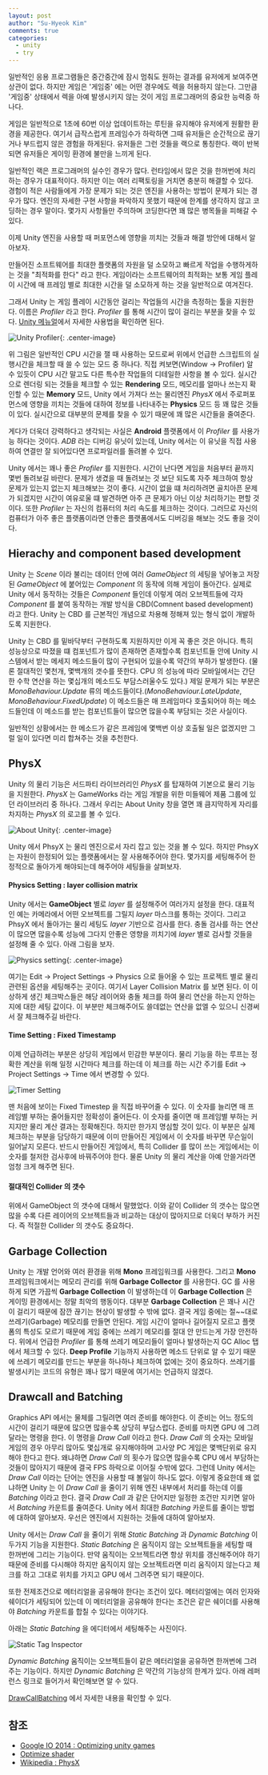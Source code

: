```yaml
---
layout: post
author: "Su-Hyeok Kim"
comments: true
categories:
  - unity
  - try
---
```



일반적인 응용 프로그램들은 중간중간에 잠시 멈춰도 원하는 결과를 유저에게 보여주면 상관이 없다. 하지만 게임은 '게임중' 에는 어떤 경우에도 렉을 허용하지 않는다. 그만큼 '게임중' 상태에서 렉을 아예 발생시키지 않는 것이 게임 프로그래머의 중요한 능력중 하나다.

게임은 일반적으로 1초에 60번 이상 업데이트하는 루틴을 유지해야 유저에게 원활한 환경을 제공한다. 여기서 급작스럽게 프레임수가 하락하면 그때 유저들은 순간적으로 끊기거나 부드럽지 않은 경험을 하게된다. 유저들은 그런 것들을 랙으로 통칭한다. 랙이 반복되면 유저들은 게이밍 환경에 불만을 느끼게 된다.

일반적인 랙은 프로그래머의 실수인 경우가 많다. 런타임에서 많은 것을 한꺼번에 처리하는 경우가 대표적이다. 하지만 이는 여러 리팩토링을 거치면 충분히 해결할 수 있다. 경험이 적은 사람들에게 가장 문제가 되는 것은 엔진을 사용하는 방법이 문제가 되는 경우가 많다. 엔진의 자세한 구현 사항을 파악하지 못했기 때문에 한계를 생각하지 않고 코딩하는 경우 말이다. 몇가지 사항들만 주의하며 코딩한다면 꽤 많은 병목들을 피해갈 수 있다.

이제 Unity 엔진을 사용할 때 퍼포먼스에 영향을 끼치는 것들과 해결 방안에 대해서 알아보자.

<!-- more -->

만들어진 소프트웨어를 최대한 플랫폼의 자원을 덜 소모하고 빠르게 작업을 수행하게하는 것을 "최적화를 한다" 라고 한다. 게임이라는 소프트웨어의 최적화는 보통 게임 플레이 시간에 매 프레임 별로 최대한 시간을 덜 소모하게 하는 것을 일반적으로 여겨진다.

그래서 Unity 는 게임 플레이 시간동안 걸리는 작업들의 시간을 측정하는 툴을 지원한다. 이름은 _Profiler_ 라고 한다. _Profiler_ 를 통해 시간이 많이 걸리는 부분을 찾을 수 있다. [Unity 메뉴얼](https://docs.unity3d.com/kr/current/Manual/ProfilerWindow.html)에서 자세한 사용법을 확인하면 된다.

![Unity Profiler](https://docs.unity3d.com/kr/current/uploads/Main/ProfilerTimeline.png){: .center-image}

위 그림은 일반적인 CPU 시간을 잴 때 사용하는 모드로써 위에서 언급한 스크립트의 실행시간을 체크할 때 쓸 수 있는 모드 중 하나다. 직접 켜보면(Window -> Profiler) 알 수 있듯이 CPU 시간 말고도 다른 특수한 작업들의 디테일한 사항을 볼 수 있다. 실시간으로 렌더링 되는 것들을 체크할 수 있는 __Rendering__ 모드, 메모리를 얼마나 쓰는지 확인할 수 있는 __Memory__ 모드, Unity 에서 가져다 쓰는 물리엔진 _PhysX_ 에서 주로퍼포먼스에 영향을 끼치는 것들에 대하여 정보를 나타내주는 __Physics__ 모드 등 꽤 많은 것들이 있다. 실시간으로 대부분의 문제를 찾을 수 있기 때문에 꽤 많은 시간들을 줄여준다.

게다가 더욱더 강력하다고 생각되는 사실은 __Android__ 플랫폼에서 이 _Profiler_ 를 사용가능 하다는 것이다. _ADB_ 라는 디버깅 유닛이 있는데, Unity 에서는 이 유닛을 직접 사용하여 연결만 잘 되어있다면 프로파일러를 돌려볼 수 있다.

Unity 에서는 꽤나 좋은 _Profiler_ 를 지원한다. 시간이 난다면 게임을 처음부터 끝까지 몇번 돌려보길 바란다. 문제가 생겼을 때 돌려보는 것 보단 되도록 자주 체크하여 항상 문제가 있는지 없는지 체크해보는 것이 좋다. 시간이 없을 떄 처리하려면 골치아픈 문제가 되겠지만 시간이 여유로울 떄 발견하면 아주 큰 문제가 아닌 이상 처리하기는 편할 것이다. 또한 _Profiler_ 는 자신의 컴퓨터의 처리 속도를 체크하는 것이다. 그러므로 자신의 컴퓨터가 아주 좋은 플랫폼이라면 안좋은 플랫폼에서도 디버깅을 해보는 것도 좋을 것이다.

## Hierachy and component based development

Unity 는 _Scene_ 이라 불리는 데이터 안에 여러 _GameObject_ 의 세팅을 넣어놓고 저장된 _GameObject_ 에 붙어있는 _Component_ 의 동작에 의해 게임이 돌아간다. 실제로 Unity 에서 동작하는 것들은 _Component_ 들인데 이렇게 여러 오브젝트들에 각자 _Component_ 를 붙여 동작하는 개발 방식을 CBD(Comnent based development) 라고 한다. Unity 는 CBD 를 근본적인 개념으로 차용해 정해져 있는 형식 없이 개발하도록 지원한다.

Unity 는 CBD 를 밑바닥부터 구현하도록 지원하지만 이게 꼭 좋은 것은 아니다. 특히 성능상으로 따졌을 떄 컴포넌트가 많이 존재하면 존재할수록 컴포넌트들 안에 Unity 시스템에서 받는 메세지 메소드들이 많이 구현되어 있을수록 약간의 부하가 발생한다. (물론 절대적인 몇천개, 몇백개의 갯수를 뜻한다. CPU 의 성능에 따라 모바일에서는 간단한 수학 연산을 하는 몇십개의 메소드도 부담스러울수도 있다.) 제일 문제가 되는 부분은 _MonoBehaviour.Update_ 류의 메소드들이다.(_MonoBehaviour.LateUpdate_, _MonoBehaviour.FixedUpdate_) 이 메소드들은 매 프레임마다 호출되어야 하는 메소드들인데 이 메소드를 받는 컴포넌트들이 많으면 많을수록 부담되는 것은 사실이다.

일반적인 상황에서는 한 메소드가 같은 프레임에 몇백번 이상 호출될 일은 없겠지만 그럴 일이 있다면 미리 합쳐주는 것을 추천한다.

## PhysX

Unity 의 물리 기능은 서드파티 라이브러리인 _PhysX_ 를 탑재하여 기본으로 물리 기능을 지원한다. _PhysX_ 는 GameWorks 라는 게임 개발을 위한 미들웨어 제품 그룹에 있던 라이브러리 중 하나다. 그래서 우리는 About Unity 창을 열면 꽤 큼지막하게 자리를 차지하는 _PhysX_ 의 로고를 볼 수 있다.

![About Unity](/images/about_unity.png){: .center-image}

Unity 에서 PhsyX 는 물리 엔진으로서 자리 잡고 있는 것을 볼 수 있다. 하지만 PhsyX 는 자원이 한정되어 있는 플랫폼에서는 잘 사용해주어야 한다. 몇가지를 세팅해주어 한정적으로 돌아가게 해야되는데 해주어야 세팅들을 살펴보자.

#### Physics Setting : layer collision matrix

Unity 에서는 __GameObject__ 별로 _layer_ 를 설정해주어 여러가지 설정을 한다. 대표적인 예는 카메라에서 어떤 오브젝트를 그릴지 _layer_ 마스크를 통하는 것이다. 그리고 PhsyX 에서 돌아가는 물리 세팅도 _layer_ 기반으로 검사를 한다. 충돌 검사를 하는 연산이 많으면 많을수록 성능에 그다지 안좋은 영향을 끼치기에 _layer_ 별로 검사할 것들을 설정해 줄 수 있다. 아래 그림을 보자.

![Physics setting](/images/physics_settings.png){: .center-image}

여기는 Edit -> Project Settings -> Physics 으로 들어올 수 있는 프로젝트 별로 물리 관련된 옵션을 세팅해주는 곳이다. 여기서 Layer Collision Matrix 를 보면 된다. 이 이상하게 생긴 체크박스들은 해당 레이어와 충돌 체크를 하여 물리 연산을 하는지 안하는지에 대한 세팅 값이다. 이 부분만 체크해주어도 쓸데없는 연산을 없엘 수 있으니 신경써서 잘 체크해주길 바란다.

#### Time Setting : Fixed Timestamp

이제 언급하려는 부분은 상당히 게임에서 민감한 부분이다. 물리 기능을 하는 루프는 정확한 계산을 위해 일정 시간마다 체크를 하는데 이 체크를 하는 시간 주기를 Edit -> Project Settings -> Time 에서 변경할 수 있다.

![Timer Setting](/images/setting_timer.png)

맨 처음에 보이는 Fixed Timestep 을 직접 바꾸어줄 수 있다. 이 숫자를 늘리면 매 프레임별 부하는 줄어들지만 정확성이 줄어든다. 이 숫자를 줄이면 매 프레임별 부하는 커지지만 물리 계산 결과는 정확해진다. 하지만 한가지 명심할 것이 있다. 이 부분은 실제 체크하는 부분을 담당하기 때문에 이미 만들어진 게임에서 이 숫자를 바꾸면 무슨일이 일어날지 모른다. 반드시 만들어진 게임에서, 특히 Collider 를 많이 쓰는 게임에서는 이 숫자를 철저한 검사후에 바꿔주어야 한다. 물론 Unity 의 물리 계산을 아예 안쓸거라면 엄청 크게 해주면 된다.

#### 절대적인 Collider 의 갯수

위에서 GameObject 의 갯수에 대해서 말했었다. 이와 같이 Collider 의 갯수는 많으면 많을 수록 다른 레이어의 오브젝트들과 비교하는 대상이 많아지므로 더욱더 부하가 커진다. 즉 적절한 Collider 의 갯수도 중요하다.

## Garbage Collection

Unity 는 개발 언어와 여러 환경을 위해 __Mono__ 프레임워크를 사용한다. 그리고 __Mono__ 프레임워크에서는 메모리 관리를 위해 __Garbage Collector__ 를 사용한다. GC 를 사용하게 되면 가끔씩 __Garbage Collection__ 이 발생하는데 이 __Garbage Collection__ 은 게이밍 환경에서는 정말 최악의 행동이다. 대부분 __Garbage Collection__ 은 꽤나 시간이 걸리기 때문에 잠깐 끊기는 현상이 발생할 수 밖에 없다. 결국 게임 중에는 절~~대로 쓰레기(Garbage) 메모리를 만들면 안된다. 게임 시간이 얼마나 길어질지 모르고 플랫폼의 특성도 모르기 때문에 게임 중에는 쓰레기 메모리를 절대 안 만드는게 가장 안전하다. 위에서 언급한 _Profiler_ 를 통해 쓰레기 메모리들이 얼마나 발생하는지 GC Alloc 탭에서 체크할 수 있다.  __Deep Profile__ 기능까지 사용하면 메소드 단위로 알 수 있기 때문에 쓰레기 메모리를 만드는 부분을 하나하나 체크하여 없에는 것이 중요하다. 쓰레기를 발생시키는 코드의 유형은 꽤나 많기 때문에 여기서는 언급하지 않겠다.

## Drawcall and Batching

Graphics API 에서는 물체를 그릴려면 여러 준비를 해야한다. 이 준비는 어느 정도의 시간이 걸리기 때문에 많으면 많을수록 상당히 부담스럽다. 준비를 마치면 GPU 에 그려달라는 명령을 한다. 이 명령을 _Draw Call_ 이라고 한다. _Draw Call_ 의 숫자는 모바일 게임의 경우 아무리 많아도 몇십개로 유지해야하며 고사양 PC 게임은 몇백단위로 유지해야 한다고 한다. 왜냐하면 _Draw Call_ 의 횟수가 많으면 많을수록 CPU 에서 부담하는 것들이 많아지기 때문에 결국 FPS 하락으로 이어질 수밖에 없다. 그런데 Unity 에서는 _Draw Call_ 이라는 단어는 엔진을 사용할 때 볼일이 하나도 없다. 이렇게 중요한데 왜 없냐하면 Unity 는 이 _Draw Call_ 을 줄이기 위해 엔진 내부에서 처리를 하는데 이를 _Batching_ 이라고 한다. 결국 _Draw Call_ 과 같은 단어지만 일정한 조건만 지키면 알아서 _Batching_ 카운트를 줄여준다. Unity 에서 최대한 _Batching_ 카운트를 줄이는 방법에 대하여 알아보자. 우선은 엔진에서 지원하는 것들에 대하여 알아보자.

Unity 에서는 _Draw Call_ 을 줄이기 위해 _Static Batching_ 과 _Dynamic Batching_ 이 두가지 기능을 지원한다.  _Static Batching_ 은 움직이지 않는 오브젝트들을 세팅할 때 한꺼번에 그리는 기능이다. 만약 움직이는 오브젝트라면 항상 위치를 갱신해주어야 하기 때문에 준비를 다시해야 하지만 움직이지 않는 오브젝트라면 미리 움직이지 않는다고 체크를 하고 그대로 위치를 가지고 GPU 에서 그려주면 되기 때문이다.

또한 전제조건으로 메터리얼을 공유해야 한다는 조건이 있다. 메터리얼에는 여러 인자와 쉐이더가 세팅되어 있는데 이 메터리얼을 공유해야 한다는 조건은 같은 쉐이더를 사용해야 _Batching_ 카운트를 합칠 수 있다는 이야기다.

아래는 _Static Batching_ 을 에디터에서 세팅해주는 사진이다.

![Static Tag Inspector](https://docs.unity3d.com/kr/current/uploads/Main/StaticTagInspector.png)

_Dynamic Batching_ 움직이는 오브젝트들이 같은 메터리얼을 공유하면 한꺼번에 그려주는 기능이다. 하지만 _Dynamic Batching_ 은 약간의 기능상의 한계가 있다. 아래 레퍼런스 링크로 들어가서 확인해보면 알 수 있다.

[DrawCallBatching](https://docs.unity3d.com/kr/current/Manual/DrawCallBatching.html) 에서 자세한 내용을 확인할 수 있다.

## 참조

 - [Google IO 2014 : Optimizing unity games](https://www.slideshare.net/AlexanderDolbilov/google-i-o-2014)
 - [Optimize shader](http://shimans.tistory.com/41)
 - [Wikipedia : PhysX](https://en.wikipedia.org/wiki/PhysX)
